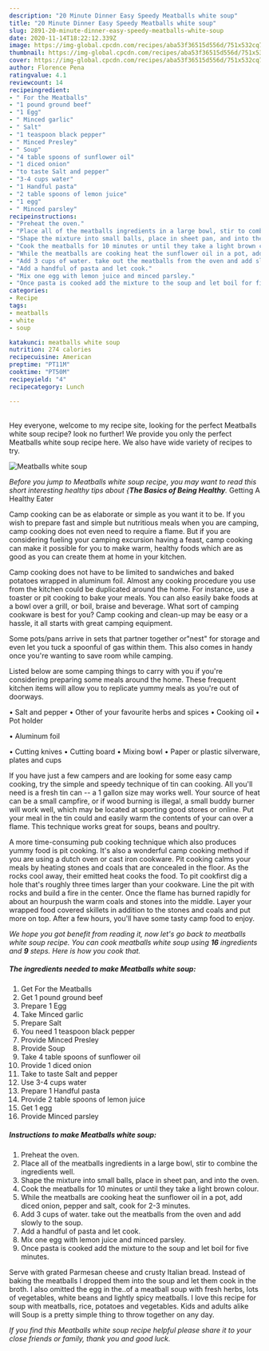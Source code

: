 ```yaml
---
description: "20 Minute Dinner Easy Speedy Meatballs white soup"
title: "20 Minute Dinner Easy Speedy Meatballs white soup"
slug: 2891-20-minute-dinner-easy-speedy-meatballs-white-soup
date: 2020-11-14T18:22:12.339Z
image: https://img-global.cpcdn.com/recipes/aba53f36515d556d/751x532cq70/meatballs-white-soup-recipe-main-photo.jpg
thumbnail: https://img-global.cpcdn.com/recipes/aba53f36515d556d/751x532cq70/meatballs-white-soup-recipe-main-photo.jpg
cover: https://img-global.cpcdn.com/recipes/aba53f36515d556d/751x532cq70/meatballs-white-soup-recipe-main-photo.jpg
author: Florence Pena
ratingvalue: 4.1
reviewcount: 14
recipeingredient:
- " For the Meatballs"
- "1 pound ground beef"
- "1 Egg"
- " Minced garlic"
- " Salt"
- "1 teaspoon black pepper"
- " Minced Presley"
- " Soup"
- "4 table spoons of sunflower oil"
- "1 diced onion"
- "to taste Salt and pepper"
- "3-4 cups water"
- "1 Handful pasta"
- "2 table spoons of lemon juice"
- "1 egg"
- " Minced parsley"
recipeinstructions:
- "Preheat the oven."
- "Place all of the meatballs ingredients in a large bowl, stir to combine the ingredients well."
- "Shape the mixture into small balls, place in sheet pan, and into the oven."
- "Cook the meatballs for 10 minutes or until they take a light brown colour."
- "While the meatballs are cooking heat the sunflower oil in a pot, add diced onion, pepper and salt, cook for 2-3 minutes."
- "Add 3 cups of water. take out the meatballs from the oven and add slowly to the soup."
- "Add a handful of pasta and let cook."
- "Mix one egg with lemon juice and minced parsley."
- "Once pasta is cooked add the mixture to the soup and let boil for five minutes."
categories:
- Recipe
tags:
- meatballs
- white
- soup

katakunci: meatballs white soup 
nutrition: 274 calories
recipecuisine: American
preptime: "PT11M"
cooktime: "PT50M"
recipeyield: "4"
recipecategory: Lunch

---
```

<br>
Hey everyone, welcome to my recipe site, looking for the perfect Meatballs white soup recipe? look no further! We provide you only the perfect Meatballs white soup recipe here. We also have wide variety of recipes to try.
<br>


![Meatballs white soup](https://img-global.cpcdn.com/recipes/aba53f36515d556d/751x532cq70/meatballs-white-soup-recipe-main-photo.jpg)

<i>Before you jump to Meatballs white soup recipe, you may want to read this short interesting healthy tips about {<strong>The Basics of Being Healthy</strong>.</i>
Getting A Healthy Eater

    
Camp cooking can be as elaborate or simple as you want it to be. If you wish to prepare fast and simple but nutritious meals when you are camping, camp cooking does not even need to require a flame. But if you are considering fueling your camping excursion having a feast, camp cooking can make it possible for you to make warm, healthy foods which are as good as you can create them at home in your kitchen.

Camp cooking does not have to be limited to sandwiches and baked potatoes wrapped in aluminum foil.  Almost any cooking procedure you use from the kitchen could be duplicated around the home. For instance, use a toaster or pit cooking to bake your meals. You can also easily bake foods at a bowl over a grill, or boil, braise and beverage. What sort of camping cookware is best for you? Camp cooking and clean-up may be easy or a hassle, it all starts with great camping equipment.

Some pots/pans arrive in sets that partner together or"nest" for storage and even let you tuck a spoonful of gas within them. This also comes in handy once you're wanting to save room while camping.

Listed below are some camping things to carry with you if you're considering preparing some meals around the home. These frequent kitchen items will allow you to replicate yummy meals as you're out of doorways.

• Salt and pepper
• Other of your favourite herbs and spices
• Cooking oil
• Pot holder

• Aluminum foil

• Cutting knives
• Cutting board
• Mixing bowl
• Paper or plastic silverware, plates and cups

If you have just a few campers and are looking for some easy camp cooking, try the simple and speedy technique of tin can cooking. All you'll need is a fresh tin can -- a 1 gallon size may works well. Your source of heat can be a small campfire, or if wood burning is illegal, a small buddy burner will work well, which may be located at sporting good stores or online. Put your meal in the tin could and easily warm the contents of your can over a flame.  This technique works great for soups, beans and poultry.

A more time-consuming pub cooking technique which also produces yummy food is pit cooking.  It's also a wonderful camp cooking method if you are using a dutch oven or cast iron cookware. Pit cooking calms your meals by heating stones and coals that are concealed in the floor. As the rocks cool away, their emitted heat cooks the food. To pit cookfirst dig a hole that's roughly three times larger than your cookware. Line the pit with rocks and build a fire in the center. Once the flame has burned rapidly for about an hourpush the warm coals and stones into the middle. Layer your wrapped food covered skillets in addition to the stones and coals and put more on top. After a few hours, you'll have some tasty camp food to enjoy.


<i>We hope you got benefit from reading it, now let's go back to meatballs white soup recipe. You can cook meatballs white soup using <strong>16</strong> ingredients and <strong>9</strong> steps. Here is how you cook that.
</i>

##### The ingredients needed to make Meatballs white soup:

1. Get  For the Meatballs
1. Get 1 pound ground beef
1. Prepare 1 Egg
1. Take  Minced garlic
1. Prepare  Salt
1. You need 1 teaspoon black pepper
1. Provide  Minced Presley
1. Provide  Soup
1. Take 4 table spoons of sunflower oil
1. Provide 1 diced onion
1. Take to taste Salt and pepper
1. Use 3-4 cups water
1. Prepare 1 Handful pasta
1. Provide 2 table spoons of lemon juice
1. Get 1 egg
1. Provide  Minced parsley


##### Instructions to make Meatballs white soup:

1. Preheat the oven.
1. Place all of the meatballs ingredients in a large bowl, stir to combine the ingredients well.
1. Shape the mixture into small balls, place in sheet pan, and into the oven.
1. Cook the meatballs for 10 minutes or until they take a light brown colour.
1. While the meatballs are cooking heat the sunflower oil in a pot, add diced onion, pepper and salt, cook for 2-3 minutes.
1. Add 3 cups of water. take out the meatballs from the oven and add slowly to the soup.
1. Add a handful of pasta and let cook.
1. Mix one egg with lemon juice and minced parsley.
1. Once pasta is cooked add the mixture to the soup and let boil for five minutes.


Serve with grated Parmesan cheese and crusty Italian bread. Instead of baking the meatballs I dropped them into the soup and let them cook in the broth. I also omitted the egg in the..of a meatball soup with fresh herbs, lots of vegetables, white beans and lightly spicy meatballs. I love this recipe for soup with meatballs, rice, potatoes and vegetables. Kids and adults alike will Soup is a pretty simple thing to throw together on any day. 

<i>If you find this Meatballs white soup recipe helpful please share it to your close friends or family, thank you and good luck.</i>
